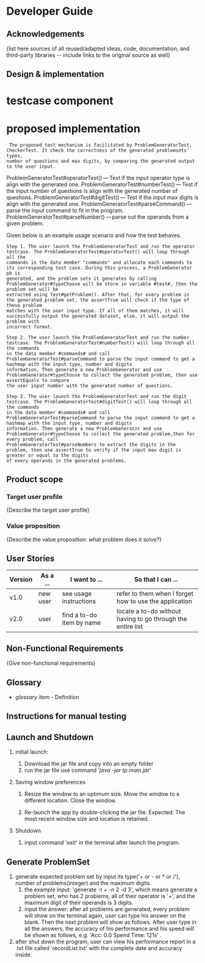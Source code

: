 # Developer Guide

## Acknowledgements

{list here sources of all reused/adapted ideas, code, documentation, and third-party libraries -- include links to the original source as well}

## Design & implementation
 # testcase component
   # proposed implementation
     The proposed test mechanism is facilitated by ProblemGeneratorTest, CheckerTest. It check the correctness of the generated problemsets' types,
    number of questions and max digits, by comparing the generated output to the user input.

ProblemGeneratorTest#operatorTest() — Test if the input operator type is align with the generated one.
ProblemGeneratorTest#numberTest() — Test if the input number of questions is align with the generated number of questions.
ProblemGeneratorTest#digitTest() — Test if the input max digits is align with the generated one.
ProblemGeneratorTest#parseCommand() — parse the input command to fit in the program.
ProblemGeneratorTest#parseNumber() — parse out the operands from a given problem.

Given below is an example usage scenario and how the test behaves.

    Step 1. The user launch the ProblemGeneratorTest and run the operator testcase. The ProblemGeneratorTest#operatorTest() will loop through all the 
    commands in the data member "commands" and allocate each commands to its corresponding test case. During this process, a ProblemGenerator pb is 
    generated, and the problem sets it generates by calling ProblemGenerator#typeChoose will be store in variable #test#, then the problem set will be
    extracted using Test#getProblem(). After that, for every problem in the generated problem set, the assertTrue will check if the type of these problem 
    matches with the user input type. If all of them matches, it will successfully output the generated dataset, else, it will output the problem with 
    incorrect format.

    Step 2. The user launch the ProblemGeneratorTest and run the number testcase. The ProblemGeneratorTest#numberTest() will loop through all the commands
    in the data member #commands# and call ProblemGeneratorTest#parseCommand to parse the input command to get a hashmap with the input type, number and digits
    information. Then generate a new ProblemGenerator and use ProblemGenerator#typeChoose to collect the generated problem, then use assertEquals to compare 
    the user input number with the generated number of questions.
    
    Step 3. The user launch the ProblemGeneratorTest and run the digit testcase. The ProblemGeneratorTest#digitTest() will loop through all the commands
    in the data member #commands# and call ProblemGeneratorTest#parseCommand to parse the input command to get a hashmap with the input type, number and digits
    information. Then generate a new ProblemGenerator and use ProblemGenerator#typeChoose to collect the generated problem,then for every problem, call 
    ProblemGeneratorTest#parseNumbers to extract the digits in the problem, then use assertTrue to verify if the input max digit is greater or equal to the digits
    of every operands in the generated problems.
    


## Product scope
### Target user profile

{Describe the target user profile}

### Value proposition

{Describe the value proposition: what problem does it solve?}

## User Stories

|Version| As a ... | I want to ... | So that I can ...|
|--------|----------|---------------|------------------|
|v1.0|new user|see usage instructions|refer to them when I forget how to use the application|
|v2.0|user|find a to-do item by name|locate a to-do without having to go through the entire list|

## Non-Functional Requirements

{Give non-functional requirements}

## Glossary

* *glossary item* - Definition

## Instructions for manual testing

## Launch and Shutdown
   1. initial launch:
      1. Download the jar file and copy into an empty folder
      2. run the jar file use command '_java -jar tp.main.jar_'
   2. Saving window preferences

      1. Resize the window to an optimum size. Move the window to a different location. Close the window.

      2. Re-launch the app by double-clicking the jar file.
         Expected: The most recent window size and location is retained.
   3. Shutdown
      1. input command '_exit_' in the terminal after launch the program.
## Generate ProblemSet
   1. generate expected problem set by input its type('+ or - or * or /'), number of problems(integer) and
      the maximum digits.
      1. the example input: 'generate -t + -n 2 -d 3', which means generate a problem set, who has 2 problems,
         all of their operator is '+', and the maximum digit of their operands is 3 digits.
      2. input the answer: after all problems are generated, every problem will show on the terminal again,
         user can type his answer on the blank. Then the next problem will show as follows. After user type in
         all the answers, the accuracy of his performance and his speed will be shown as follows, e.g. 
        'Acc: 0.0
         Spend Time: 121s' .
   2. after shut down the program, user can view his performance report in a .txt file called 'recordList.txt' 
      with the complete date and accuracy inside.